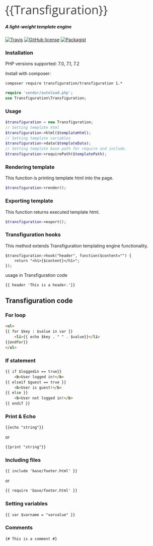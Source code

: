 
<p>
	<img src="transfiguration-logo.png" width="325">
	<h5 >A light-weight template engine</h5>
</p>

[![Travis](https://img.shields.io/travis/svichas/Transfiguration.svg)](https://github.com/svichas/Transfiguration) [![GitHub license](https://img.shields.io/github/license/svichas/Transfiguration.svg)](https://github.com/svichas/Transfiguration) [![Packagist](https://img.shields.io/packagist/v/Transfiguration/Transfiguration.svg)](https://packagist.org/packages/transfiguration/transfiguration)

<h3>Installation</h3>

<p>PHP versions supported: 7.0, 7.1, 7.2</p>

<p>Install with composer:</p>

```
composer require transfiguration/transfiguration 1.*
```

```php
require 'vendor/autoload.php';
use Transfiguration\Transfiguration;
```

<h3>Usage</h3>

```php
$transfiguration = new Transfiguration;
// Setting template html
$transfiguration->html($templateHtml);
// Setting template variables
$transfiguration->data($templateData);
// Setting template base path for require and include.
$transfiguration->requirePath($templatePath);
```

<h3>Rendering template</h3>
<p>This function is printing template html into the page.</p>

```php
$transfiguration->render();
```

<h3>Exporting template</h3>
<p>This function returns executed template html.</p>

```php
$transfiguration->export();
```

<h3>Transfiguration hooks</h3>
<p>This method extends Transfiguration templating engine functionality.</p>

```
$transfiguration->hook("header", function($content="") {
	return "<h1>{$content}</h1>";
});
```

<p>usage in Transfiguration code</p>

```html
{{ header 'This is a header.'}}
```


<h2>Transfiguration code</h2>

<h3>For loop</h3>

```html
<ul>
{{ for $key : $value in var }}
	<li>{{ echo $key . " " . $value}}</li>
{{endfor}}
</ul>
```

<h3>If statement</h3>

```html
{{ if $loggedin == true}}
	<b>User logged in!</b>
{{ elseif $guest == true }}
	<b>User is guest!</b>
{{ else }}
 	<b>User not logged in!</b>
{{ endif }}
```

<h3>Print & Echo</h3>

```html
{{echo "string"}}
```
<p>or</p>

```html
{{print "string"}}
```

<h3>Including files</h3>

```html
{{ include 'base/footer.html' }}
```
<p>or</p>

```html
{{ require 'base/footer.html' }}
```


<h3>Setting variables</h3>

```html
{{ var $varname = "varvalue" }}
```


<h3>Comments</h3>

```html
{# This is a comment #}
```

